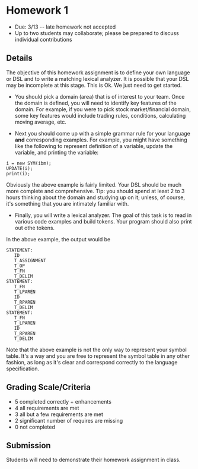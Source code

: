 # Homework 1

* Due: 3/13 -- late homework not accepted
* Up to two students may collaborate; please be prepared to discuss individual contributions

## Details

The objective of this homework assignment is to define your own language or DSL and to write a matching lexical analyzer.  It is possible that your DSL may be incomplete at this stage.  This is Ok.  We just need to get started.

* You should pick a domain (area) that is of interest to your team.  Once the domain is defined, you will need to identify key features of the domain.  For example, if you were to pick stock market/financial domain, some key features would include trading rules, conditions, calculating moving average, etc.

* Next you should come up with a simple grammar rule for your language **and** corresponding examples.  For example, you might have something like the following to represent definition of a variable, update the variable, and printing the variable:

```
i = new SYM(ibm);
UPDATE(i);
print(i);
```

Obviously the above example is fairly limited.  Your DSL should be much more complete and comprehensive.  Tip:  you should spend at least 2 to 3 hours thinking about the domain and studying up on it; unless, of course, it's something that you are intimately familiar with.

* Finally, you will write a lexical analyzer.  The goal of this task is to read in various code examples and build tokens.  Your program should also print out othe tokens.

In the above example, the output would be

```
STATEMENT: 
   ID 
   T_ASSIGNMENT
   T_OP
   T_FN
   T_DELIM
STATEMENT:
   T_FN
   T_LPAREN
   ID
   T_RPAREN
   T_DELIM
STATEMENT:
   T_FN
   T_LPAREN
   ID
   T_RPAREN
   T_DELIM
```

Note that the above example is not the only way to represent your symbol table.  It's a way and you are free to represent the symbol table in any other fashion, as long as it's clear and correspond correctly to the language specification.

## Grading Scale/Criteria

* 5 completed correctly + enhancements
* 4 all requirements are met
* 3 all but a few requirements are met
* 2 significant number of requires are missing
* 0 not completed

## Submission

Students will need to demonstrate their homework assignment in class.
